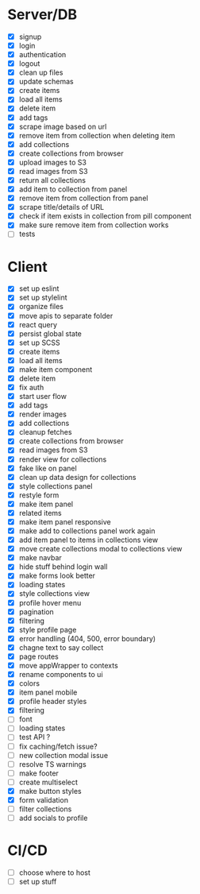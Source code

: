 # Server/DB

- [x] signup
- [x] login
- [x] authentication
- [x] logout
- [x] clean up files
- [x] update schemas
- [x] create items
- [x] load all items
- [x] delete item
- [x] add tags
- [x] scrape image based on url
- [x] remove item from collection when deleting item
- [x] add collections
- [x] create collections from browser
- [x] upload images to S3
- [x] read images from S3
- [x] return all collections
- [x] add item to collection from panel
- [x] remove item from collection from panel
- [x] scrape title/details of URL
- [x] check if item exists in collection from pill component
- [x] make sure remove item from collection works
- [ ] tests

# Client

- [x] set up eslint
- [x] set up stylelint
- [x] organize files
- [x] move apis to separate folder
- [x] react query
- [x] persist global state
- [x] set up SCSS
- [x] create items
- [x] load all items
- [x] make item component
- [x] delete item
- [x] fix auth
- [x] start user flow
- [x] add tags
- [x] render images
- [x] add collections
- [x] cleanup fetches
- [x] create collections from browser
- [x] read images from S3
- [x] render view for collections
- [x] fake like on panel
- [x] clean up data design for collections
- [x] style collections panel
- [x] restyle form
- [x] make item panel
- [x] related items
- [x] make item panel responsive
- [x] make add to collections panel work again
- [x] add item panel to items in collections view
- [x] move create collections modal to collections view
- [x] make navbar
- [x] hide stuff behind login wall
- [x] make forms look better
- [x] loading states
- [x] style collections view
- [x] profile hover menu
- [x] pagination
- [x] filtering
- [x] style profile page
- [x] error handling (404, 500, error boundary)
- [x] chagne text to say collect
- [x] page routes
- [x] move appWrapper to contexts
- [x] rename components to ui
- [x] colors
- [x] item panel mobile
- [x] profile header styles
- [x] filtering
- [ ] font
- [ ] loading states
- [ ] test API ?
- [ ] fix caching/fetch issue?
- [ ] new collection modal issue
- [ ] resolve TS warnings
- [ ] make footer
- [ ] create multiselect
- [x] make button styles
- [x] form validation
- [ ] filter collections
- [ ] add socials to profile

# CI/CD

- [ ] choose where to host
- [ ] set up stuff
